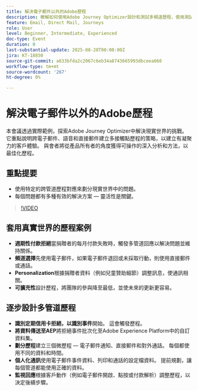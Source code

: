 ```yaml
---
title: 解決電子郵件以外的Adobe歷程
description: 瞭解如何使用Adobe Journey Optimizer設計和測試多頻道歷程，使用測試設定檔、事件資料和現實世界情境來達到最佳參與。
feature: Email, Direct Mail, Journeys
role: User
level: Beginner, Intermediate, Experienced
doc-type: Event
duration: 0
last-substantial-update: 2025-08-28T00:00:00Z
jira: KT-18850
source-git-commit: a633bfda2c2067c6eb34a8743665993dbceea660
workflow-type: tm+mt
source-wordcount: '267'
ht-degree: 0%

---
```



# 解決電子郵件以外的Adobe歷程

本會議透過實際範例，探索Adobe Journey Optimizer中解決現實世界的挑戰。 它重點說明跨電子郵件、語音和直接郵件建立多接觸點歷程的策略，以建立有凝聚力的客戶體驗。 與會者將從產品所有者的角度獲得可操作的深入分析和方法，以最佳化歷程。

## 重點提要

* 使用特定的跨管道歷程對應來劃分現實世界中的問題。
* 每個問題都有多種有效的解決方案 — 靈活性是關鍵。

>[!VIDEO](https://video.tv.adobe.com/v/3471331/?learn=on&enablevpops)

## 套用真實世界的歷程案例

* **週期性付款拒絕**&#x200B;當捐贈者的每月付款失敗時，觸發多管道回應以解決問題並維持關係。
* **頻道選擇**&#x200B;先使用電子郵件，如果電子郵件退回或未採取行動，則使用直接郵件或通話。
* **Personalization**&#x200B;根據捐贈者資料（例如兒童贊助細節）調整訊息，使通訊相關。
* **可擴充性**&#x200B;設計歷程，將團隊的參與降至最低，並使未來的更新更容易。

## 逐步設計多管道歷程

* **識別定期信用卡拒絕，以識別事件**&#x200B;開始。 這會觸發歷程。
* **將資料傳送至AEP**&#x200B;將拒絕事件批次化至Adobe Experience Platform中的自訂資料集。
* **劃分歷程**&#x200B;建立三個微歷程 — 電子郵件通知、直接郵件和對外通話。 每個都使用不同的資料和時間。
* **個人化通訊**&#x200B;使用電子郵件事件資料、列印和通話的設定檔資料。 提前規劃，讓每個管道都能使用正確的資料。
* **監視回應**&#x200B;根據客戶動作（例如電子郵件開啟、點按或付款解析）調整歷程，以決定後續步驟。